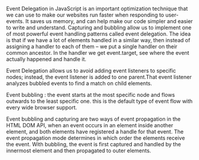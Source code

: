 
Event Delegation in JavaScript is an important optimization technique that we can use to make our websites
run faster when responding to user-events.
It saves us memory, and can help make our code simpler and easier to write and understand.
Capturing and bubbling allow us to implement one of most powerful event handling patterns called event delegation.
The idea is that if we have a lot of elements handled in a similar way, then instead of assigning a handler to each of them – we
put a single handler on their common ancestor.
In the handler we get event.target, see where the event actually happened and handle it.

Event Delegation allows us to avoid adding event listeners to specific nodes; instead,
the event listener is added to one parent.That event listener analyzes bubbled events 
to find a match on child elements.

Event bubbling :
the event starts at the most specific node and flows outwards to the least specific one.
this is the default type of event flow with every wide browser support.

Event bubbling and capturing are two ways of event propagation in the HTML DOM API, when an
event occurs in an element inside another element, and both elements have registered a handle for that event.
The event propagation mode determines in which order the elements receive the event.
With bubbling, the event is first captured and handled by the innermost element and then propagated to outer elements.


